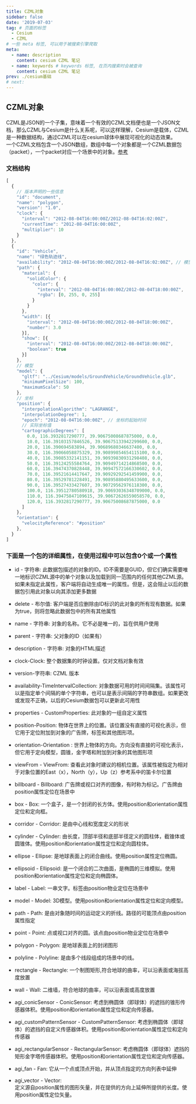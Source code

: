 ```yaml
---
title: CZML对象
sidebar: false
date: '2019-07-03'
tag: # 页面的标签 
  - Cesium
  - CZML
# 一些 meta 标签, 可以用于被搜索引擎爬取
meta:
  - name: description
    content: cesium CZML 笔记
  - name: keywords # keywords 标签, 在页内搜索时会被查询
    content: cesium CZML 笔记
prev: ./cesium基础
# next: 
---
```


## CZML对象
CZML是JSON的一个子集，意味着一个有效的CZML文档便也是一个JSON文档，那么CZML与Cesium是什么关系呢，可以这样理解，Cesium是载体，CZML是一种数据结构，通过CZML可以在cesium球体中展现可视化的动态效果。  
一个CZML文档包含一个JSON数组，数组中每一个对象都是一个CZML数据包（packet），一个packet对应一个场景中的对象。[参考](http://www.xiaobaigis.com/Articles/cesium/czmlStructure_cesium.html)

### 文档结构
``` js
[
  {
    // 版本声明的一些信息
    "id": "document",
    "name": "polygon",
    "version": "1.0",
    "clock": {
      "interval": "2012-08-04T16:00:00Z/2012-08-04T16:02:00Z",
      "currentTime": "2012-08-04T16:00:00Z",
      "multiplier": 10
    }
  }, 
  {
    "id": "Vehicle",
    "name": "绿色轨迹线",
    "availability": "2012-08-04T16:00:00Z/2012-08-04T16:02:00Z", // 模型运动的时间
    "path": {
      "material": {
        "solidColor": {
          "color": {
            "interval": "2012-08-04T16:00:00Z/2012-08-04T18:00:00Z",
            "rgba": [0, 255, 0, 255]
          }
        }
      },
      "width": [{
        "interval": "2012-08-04T16:00:00Z/2012-08-04T18:00:00Z",
        "number": 3.0
      }],
      "show": [{
        "interval": "2012-08-04T16:00:00Z/2012-08-04T18:00:00Z",
        "boolean": true
      }]
    },
    // 模型
    "model": {
      "gltf": "../Cesium/models/GroundVehicle/GroundVehicle.glb",
      "minimumPixelSize": 100,
      "maximumScale": 50
    },
    // 坐标
    "position": {
      "interpolationAlgorithm": "LAGRANGE",
      "interpolationDegree": 1,
      "epoch": "2012-08-04T16:00:00Z", // 坐标的起始时间
      // 实际坐标值
      "cartographicDegrees": [
        0.0, 116.3932817290777, 39.90675008687875000, 0.0,
        10.0, 116.39103157846526, 39.90675133942299600, 0.0,
        20.0, 116.390694583894, 39.90689680346637400, 0.0,
        30.0, 116.39066058875329, 39.90899854654115100, 0.0,
        40.0, 116.39085332141151, 39.90939830931298408, 0.0,
        50.0, 116.39124255584764, 39.90949714214868500, 0.0,
        60.0, 116.39474370828448, 39.90947572166330602, 0.0,
        70.0, 116.39521614417647, 39.90929292541459900, 0.0,
        80.0, 116.39529781228491, 39.90895880495633600, 0.0,
        90.0, 116.39527433427607, 39.90729562976118300, 0.0,
        100.0, 116.39512780580918, 39.90693036348709000, 0.0,
        110.0, 116.39475847109615, 39.90672626559058570, 0.0,
        120.0, 116.3932817290777, 39.90675008687875000, 0.0
      ]
    },
    "orientation": {
      "velocityReference": "#position"
    },
  }
]
```
### 下面是一个包的详细属性，在使用过程中可以包含0个或一个属性
- id - 字符串:
  此数据包描述的对象的ID。ID不需要是GUID，但它们确实需要唯一地标识CZML源中的单个对象以及加载到同一范围内的任何其他CZML源。如果未指定此属性，客户端将自动生成唯一的属性。但是，这会阻止以后的数据包引用此对象以向其添加更多数据  
         
- delete - 布尔值:
  客户端是否应删除由ID标识的此对象的所有现有数据。如果为true，则将忽略此数据包中的所有其他属性

- name - 字符串:
  对象的名称。它不必是唯一的，旨在供用户使用

- parent - 字符串:
  父对象的ID（如果有）

- description - 字符串:
  对象的HTML描述

- clock-Clock:
  整个数据集的时钟设置。仅对文档对象有效

- version-字符串:
  CZML 版本

- availability-TimeIntervalCollection:
  对象数据可用的时间间隔集。该属性可以是指定单个间隔的单个字符串，也可以是表示间隔的字符串数组。如果更改或发现不正确，以后的Cesium数据包可以更新此可用性

- properties - CustomProperties:
  此对象的一组自定义属性

- position-Position:
  物体在世界上的位置。该位置没有直接的可视化表示，但它用于定位附加到对象的广告牌，标签和其他图形项。

- orientation-Orientation : 
  世界上物体的方向。方向没有直接的可视化表示，但它用于定向模型，圆锥，金字塔和附加到对象的其他图形项

- viewFrom - ViewFrom:
  查看此对象时建议的相机位置。该属性被指定为相对于对象位置的East（x），North（y），Up（z）参考系中的笛卡尔位置

- billboard - Billboard:
  广告牌或视口对齐的图像，有时称为标记。广告牌由position属性定位在场景中

- box - Box:
  一个盒子，是一个封闭的长方体。使用position和orientation属性定位和定向框。

- corridor - Corridor:
  是由中心线和宽度定义的形状

- cylinder - Cylinder:
  由长度，顶部半径和底部半径定义的圆柱体，截锥体或圆锥体。使用position和orientation属性定位和定向圆柱体。

- ellipse - Ellipse:
  是地球表面上的闭合曲线。使用position属性定位椭圆。

- ellipsoid - Ellipsoid:
  是一个闭合的二次曲面，是椭圆的三维模拟。使用position和orientation属性定位和定向椭圆体。

- label - Label:
  一串文字。标签由position物业定位在场景中

- model - Model:
  3D模型。使用position和orientation属性定位和定向模型。

- path - Path:
  是由对象随时间的运动定义的折线。路径的可能顶点由position属性指定

- point - Point:
  点或视口对齐的圆。该点由position物业定位在场景中

- polygon - Polygon:
  是地球表面上的封闭图形

- polyline - Polyline:
  是由多个线段组成的场景中的线。

- rectangle - Rectangle:
  一个制图矩形,符合地球的曲率，可以沿表面或海拔高度放置

- wall - Wall:
  二维墙，符合地球的曲率，可以沿表面或高度放置

- agi_conicSensor - ConicSensor:
  考虑到椭圆体（即球体）的遮挡的锥形传感器体积。使用position和orientation属性定位和定向传感器。

- agi_customPatternSensor - CustomPatternSensor:
  考虑到椭圆体（即球体）的遮挡的自定义传感器体积。使用position和orientation属性定位和定向传感器

- agi_rectangularSensor - RectangularSensor:
  考虑椭圆体（即球体）遮挡的矩形金字塔传感器体积。使用position和orientation属性定位和定向传感器。

- agi_fan - Fan:
  它从一个点或顶点开始，并从顶点指定的方向列表中延伸

- agi_vector - Vector:  
  定义源自position属性的图形矢量，并在提供的方向上延伸所提供的长度。使用position属性定位矢量。


